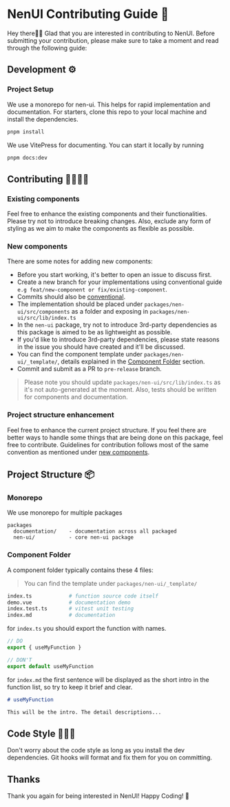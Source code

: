 # NenUI Contributing Guide 🚀

Hey there👋🏽 Glad that you are interested in contributing to NenUI. Before submitting your contribution, please make sure to take a moment and read through the following guide:


## Development ⚙️

### Project Setup

We use a monorepo for nen-ui. This helps for rapid implementation and documentation.
For starters, clone this repo to your local machine and install the dependencies.

```bash
pnpm install
```

We use VitePress for documenting. You can start it locally by running

```bash
pnpm docs:dev
```

## Contributing 🫱🏼‍🫲🏾

### Existing components

Feel free to enhance the existing components and their functionalities. Please try not to introduce breaking changes. Also, exclude any form of styling as we aim to make the components as flexible as possible.

### New components

There are some notes for adding new components:

- Before you start working, it's better to open an issue to discuss first.
- Create a new branch for your implementations using conventional guide `e.g feat/new-component or fix/existing-component`.
- Commits should also be [conventional](https://www.conventionalcommits.org/en/v1.0.0/).
- The implementation should be placed under `packages/nen-ui/src/components` as a folder and exposing in `packages/nen-ui/src/lib/index.ts`
- In the `nen-ui` package, try not to introduce 3rd-party dependencies as this package is aimed to be as lightweight as possible.
- If you'd like to introduce 3rd-party dependencies, please state reasons in the issue you should have created and it'll be discussed.
- You can find the component template under `packages/nen-ui/_template/`, details explained in the [Component Folder](#component-folder) section.
- Commit and submit as a PR to `pre-release` branch.

> Please note you should update `packages/nen-ui/src/lib/index.ts` as it's not auto-generated at the moment. Also, tests should be written for components and documentation.

### Project structure enhancement
Feel free to enhance the current project structure. If you feel there are better ways to handle some things that are being done on this package, feel free to contribute. Guidelines for contribution follows most of the same convention as mentioned under [new components](#new-components).

## Project Structure 📦


### Monorepo

We use monorepo for multiple packages

```
packages
  documentation/    - documentation across all packaged
  nen-ui/           - core nen-ui package
```


### Component Folder

A component folder typically contains these 4 files:

> You can find the template under `packages/nen-ui/_template/`

```bash
index.ts            # function source code itself
demo.vue            # documentation demo
index.test.ts       # vitest unit testing
index.md            # documentation
```

for `index.ts` you should export the function with names.

```ts
// DO
export { useMyFunction }

// DON'T
export default useMyFunction
```

for `index.md` the first sentence will be displayed as the short intro in the function list, so try to keep it brief and clear.

```md
# useMyFunction

This will be the intro. The detail descriptions...
```


## Code Style 🧑🏽‍💻

Don't worry about the code style as long as you install the dev dependencies. Git hooks will format and fix them for you on committing.

## Thanks

Thank you again for being interested in NenUI! Happy Coding! 🎉